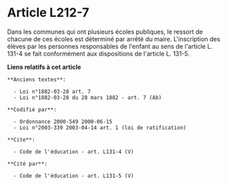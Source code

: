 # Article L212-7

Dans les communes qui ont plusieurs écoles publiques, le ressort de chacune de ces écoles est déterminé par arrêté du maire.
L'inscription des élèves par les personnes responsables de l'enfant au sens de l'article L. 131-4 se fait conformément aux
dispositions de l'article L. 131-5.

**Liens relatifs à cet article**

	**Anciens textes**:

	  - Loi n°1882-03-28 art. 7
	  - Loi n°1882-03-28 du 28 mars 1882 - art. 7 (Ab)

	**Codifié par**:

	  - Ordonnance 2000-549 2000-06-15
	  - Loi n°2003-339 2003-04-14 art. 1 (loi de ratification)

	**Cite**:

	  - Code de l'éducation - art. L131-4 (V)

	**Cité par**:

	  - Code de l'éducation - art. L131-5 (V)
